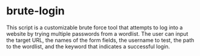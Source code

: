 # brute-login
This script is a customizable brute force tool that attempts to log into a website by trying multiple passwords from a wordlist. The user can input the target URL, the names of the form fields, the username to test, the path to the wordlist, and the keyword that indicates a successful login.
